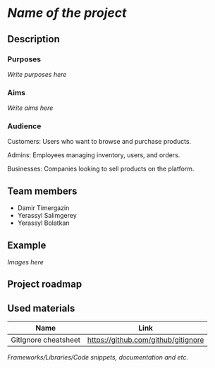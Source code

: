 # *Name of the project*

## Description

### Purposes

*Write purposes here*

### Aims

*Write aims here*

### Audience

Customers: Users who want to browse and purchase products.

Admins: Employees managing inventory, users, and orders.

Businesses: Companies looking to sell products on the platform.
## Team members
- Damir Timergazin
- Yerassyl Salimgerey
- Yerassyl Bolatkan

## Example

*Images here*

## Project roadmap

## Used materials

| Name | Link |
|------|------|
| GitIgnore cheatsheet | <https://github.com/github/gitignore> |

*Frameworks/Libraries/Code snippets, documentation and etc.*
